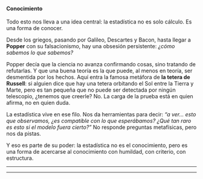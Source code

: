#### Conocimiento

Todo esto nos lleva a una idea central: la estadística no es solo cálculo. Es una forma de conocer.

Desde los griegos, pasando por Galileo, Descartes y Bacon, hasta llegar a **Popper** con su falsacionismo, hay una obsesión persistente: *¿cómo sabemos lo que sabemos?*

Popper decía que la ciencia no avanza confirmando cosas, sino tratando de refutarlas. Y que una buena teoría es la que puede, al menos en teoría, ser desmentida por los hechos. Aquí entra la famosa metáfora de **la tetera de Russell**: si alguien dice que hay una tetera orbitando el Sol entre la Tierra y Marte, pero es tan pequeña que no puede ser detectada por ningún telescopio, ¿tenemos que creerle? No. La carga de la prueba está en quien afirma, no en quien duda.

La estadística vive en ese filo. Nos da herramientas para decir: *“a ver... esto que observamos, ¿es compatible con lo que esperábamos? ¿Qué tan raro es esto si el modelo fuera cierto?”* No responde preguntas metafísicas, pero nos da pistas.

Y eso es parte de su poder: la estadística no es el conocimiento, pero es una forma de acercarse al conocimiento con humildad, con criterio, con estructura.

---
---


